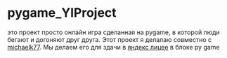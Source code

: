 # pygame_YlProject
это проект просто онлайн игра сделанная на pygame, в которой люди бегают и догоняют друг друга. 
Этот проект я делалаю совместно с [michaelk77](https://github.com/michaelk77).
Мы делаем его для здачи в [яндекс лицее](https://lyceum.yandex.ru) в блоке py game

